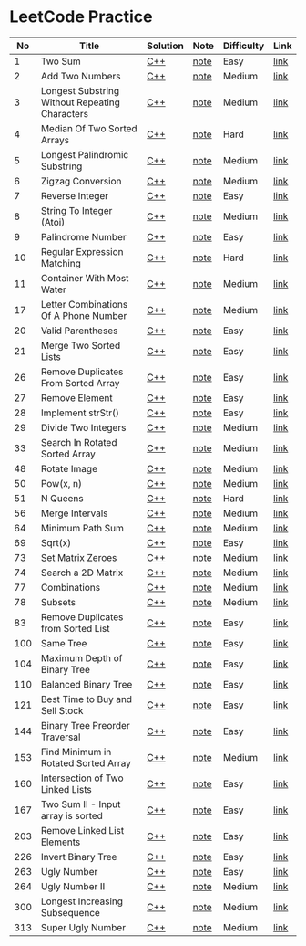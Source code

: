 # LeetCode Practice

| No  | Title           | Solution                                     | Note                             | Difficulty | Link                                                   |
| --- | --------------- | -------------------------------------------- | -------------------------------- | ---------- | ------------------------------------------------------ |
| 1   | Two Sum         | [C++](problems/two_sum/solution.hpp)         | [note](problems/two_sum)         | Easy       | [link](https://leetcode.com/problems/two-sum/)         |
| 2   | Add Two Numbers | [C++](problems/add_two_numbers/solution.hpp) | [note](problems/add_two_numbers) | Medium     | [link](https://leetcode.com/problems/add-two-numbers/) |
| 3   | Longest Substring Without Repeating Characters | [C++](problems/longest_substring_without_repeating_characters/solution.hpp) | [note](problems/longest_substring_without_repeating_characters) | Medium     | [link](https://leetcode.com/problems/longest-substring-without-repeating-characters/) |
| 4   | Median Of Two Sorted Arrays | [C++](problems/median_of_two_sorted_arrays/solution.hpp) | [note](problems/median_of_two_sorted_arrays) | Hard     | [link](https://leetcode.com/problems/median-of-two-sorted-arrays/) |
| 5   | Longest Palindromic Substring | [C++](problems/longest_palindromic_substring/solution.hpp) | [note](problems/longest_palindromic_substring) | Medium     | [link](https://leetcode.com/problems/longest-palindromic-substring/) |
| 6   | Zigzag Conversion | [C++](problems/zigzag_conversion/solution.hpp) | [note](problems/zigzag_conversion) | Medium     | [link](https://leetcode.com/problems/zigzag-conversion/) |
| 7   | Reverse Integer | [C++](problems/reverse_integer/solution.hpp) | [note](problems/reverse_integer) | Easy     | [link](https://leetcode.com/problems/reverse-integer/) |
| 8   | String To Integer (Atoi) | [C++](problems/string_to_integer_atoi/solution.hpp) | [note](problems/string_to_integer_atoi) | Medium     | [link](https://leetcode.com/problems/string-to-integer-atoi/) |
| 9   | Palindrome Number | [C++](problems/palindrome_number/solution.hpp) | [note](problems/palindrome_number) | Easy     | [link](https://leetcode.com/problems/palindrome-number/) |
| 10  | Regular Expression Matching | [C++](problems/regular_expression_matching/solution.hpp) | [note](problems/regular_expression_matching) | Hard     | [link](https://leetcode.com/problems/regular-expression-matching/) |
| 11  | Container With Most Water | [C++](problems/container_with_most_water/solution.hpp) | [note](problems/container_with_most_water) | Medium     | [link](https://leetcode.com/problems/container-with-most-water/) |
| 17  | Letter Combinations Of A Phone Number | [C++](problems/letter_combinations_of_a_phone_number/solution.hpp) | [note](problems/letter_combinations_of_a_phone_number) | Medium     | [link](https://leetcode.com/problems/letter-combinations-of-a-phone-number/) |
| 20  | Valid Parentheses | [C++](problems/valid_parentheses/solution.hpp) | [note](problems/valid_parentheses) | Easy     | [link](https://leetcode.com/problems/valid-parentheses/) |
| 21  | Merge Two Sorted Lists | [C++](problems/merge_two_sorted_lists/solution.hpp) | [note](problems/merge_two_sorted_lists) | Easy     | [link](https://leetcode.com/problems/merge-two-sorted-lists/) |
| 26  | Remove Duplicates From Sorted Array | [C++](problems/remove_duplicates_from_sorted_array/solution.hpp) | [note](problems/remove_duplicates_from_sorted_array) | Easy     | [link](https://leetcode.com/problems/remove-duplicates-from-sorted-array/) |
| 27  | Remove Element | [C++](problems/remove_element/solution.hpp) | [note](problems/remove_element) | Easy     | [link](https://leetcode.com/problems/remove-element/) |
| 28  | Implement strStr() | [C++](problems/implement_strstr/solution.hpp) | [note](problems/implement_strstr) | Easy     | [link](https://leetcode.com/problems/implement-strstr/) |
| 29  | Divide Two Integers | [C++](problems/divide_two_integers/solution.hpp) | [note](problems/divide_two_integers) | Medium     | [link](https://leetcode.com/problems/divide-two-integers/) |
| 33  | Search In Rotated Sorted Array | [C++](problems/search_in_rotated_sorted_array/solution.hpp) | [note](problems/search_in_rotated_sorted_array) | Medium     | [link](https://leetcode.com/problems/search-in-rotated-sorted-array/) |
| 48  | Rotate Image | [C++](problems/rotate_image/solution.hpp) | [note](problems/rotate_image) | Medium     | [link](https://leetcode.com/problems/rotate-image/) |
| 50  | Pow(x, n) | [C++](problems/powx_n/solution.hpp) | [note](problems/powx_n) | Medium     | [link](https://leetcode.com/problems/powx-n/) |
| 51  | N Queens | [C++](problems/n_queens/solution.hpp) | [note](problems/n_queens) | Hard     | [link](https://leetcode.com/problems/n-queens/) |
| 56  | Merge Intervals | [C++](problems/merge_intervals/solution.hpp) | [note](problems/merge_intervals) | Medium     | [link](https://leetcode.com/problems/merge-intervals/) |
| 64  | Minimum Path Sum | [C++](problems/minimum_path_sum/solution.hpp) | [note](problems/minimum_path_sum) | Medium     | [link](https://leetcode.com/problems/minimum-path-sum/) |
| 69  | Sqrt(x) | [C++](problems/sqrtx/solution.hpp) | [note](problems/sqrtx) | Easy     | [link](https://leetcode.com/problems/sqrtx/) |
| 73  | Set Matrix Zeroes | [C++](problems/set_matrix_zeroes/solution.hpp) | [note](problems/set_matrix_zeroes) | Medium     | [link](https://leetcode.com/problems/set-matrix-zeroes/) |
| 74  | Search a 2D Matrix | [C++](problems/search_a_2d_matrix/solution.hpp) | [note](problems/search_a_2d_matrix) | Medium     | [link](https://leetcode.com/problems/search-a-2d-matrix/) |
| 77  | Combinations | [C++](problems/combinations/solution.hpp) | [note](problems/combinations) | Medium     | [link](https://leetcode.com/problems/combinations/) |
| 78  | Subsets | [C++](problems/subsets/solution.hpp) | [note](problems/subsets) | Medium     | [link](https://leetcode.com/problems/subsets/) |
| 83  | Remove Duplicates from Sorted List | [C++](problems/remove_duplicates_from_sorted_list/solution.hpp) | [note](problems/remove_duplicates_from_sorted_list) | Easy     | [link](https://leetcode.com/problems/remove-duplicates-from-sorted-list/) |
| 100 | Same Tree | [C++](problems/same_tree/solution.hpp) | [note](problems/same_tree) | Easy     | [link](https://leetcode.com/problems/same-tree/) |
| 104 | Maximum Depth of Binary Tree | [C++](problems/maximum_depth_of_binary_tree/solution.hpp) | [note](problems/maximum_depth_of_binary_tree) | Easy     | [link](https://leetcode.com/problems/maximum-depth-of-binary-tree/) |
| 110 | Balanced Binary Tree | [C++](problems/balanced_binary_tree/solution.hpp) | [note](problems/balanced_binary_tree) | Easy     | [link](https://leetcode.com/problems/balanced-binary-tree/) |
| 121 | Best Time to Buy and Sell Stock | [C++](problems/best_time_to_buy_and_sell_stock/solution.hpp) | [note](problems/best_time_to_buy_and_sell_stock) | Easy     | [link](https://leetcode.com/problems/best-time-to-buy-and-sell-stock/) |
| 144 | Binary Tree Preorder Traversal | [C++](problems/binary_tree_preorder_traversal/solution.hpp) | [note](problems/binary_tree_preorder_traversal) | Easy     | [link](https://leetcode.com/problems/binary-tree-preorder-traversal/) |
| 153 | Find Minimum in Rotated Sorted Array | [C++](problems/find_minimum_in_rotated_sorted_array/solution.hpp) | [note](problems/find_minimum_in_rotated_sorted_array) | Medium     | [link](https://leetcode.com/problems/find-minimum-in-rotated-sorted-array/) |
| 160 | Intersection of Two Linked Lists | [C++](problems/intersection_of_two_linked_lists/solution.hpp) | [note](problems/intersection_of_two_linked_lists) | Easy     | [link](https://leetcode.com/problems/intersection-of-two-linked-lists/) |
| 167 | Two Sum II - Input array is sorted | [C++](problems/two_sum_ii_input_array_is_sorted/solution.hpp) | [note](problems/two_sum_ii_input_array_is_sorted) | Easy     | [link](https://leetcode.com/problems/two-sum-ii-input-array-is-sorted/) |
| 203 | Remove Linked List Elements | [C++](problems/remove_linked_list_elements/solution.hpp) | [note](problems/remove_linked_list_elements) | Easy     | [link](https://leetcode.com/problems/remove-linked-list-elements/) |
| 226 | Invert Binary Tree | [C++](problems/invert_binary_tree/solution.hpp) | [note](problems/invert_binary_tree) | Easy     | [link](https://leetcode.com/problems/invert-binary-tree/) |
| 263 | Ugly Number | [C++](problems/ugly_number/solution.hpp) | [note](problems/ugly_number) | Easy     | [link](https://leetcode.com/problems/ugly-number/) |
| 264 | Ugly Number II | [C++](problems/ugly_number_ii/solution.hpp) | [note](problems/ugly_number_ii) | Medium     | [link](https://leetcode.com/problems/ugly-number-ii/) |
| 300 | Longest Increasing Subsequence | [C++](problems/longest_increasing_subsequence/solution.hpp) | [note](problems/longest_increasing_subsequence) | Medium     | [link](https://leetcode.com/problems/longest-increasing-subsequence/) |
| 313 | Super Ugly Number | [C++](problems/super_ugly_number/solution.hpp) | [note](problems/super_ugly_number) | Medium     | [link](https://leetcode.com/problems/super-ugly-number/) |
